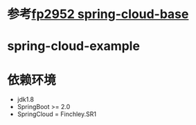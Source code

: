 # 参考[fp2952 spring-cloud-base](https://github.com/fp2952/spring-cloud-base)
# spring-cloud-example
# 依赖环境
- jdk1.8
- SpringBoot >= 2.0
- SpringCloud = Finchley.SR1
